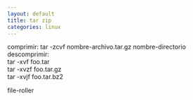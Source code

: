 ```yaml
---
layout: default
title: tar zip
categories: linux
---
```

comprimir: tar -zcvf nombre-archivo.tar.gz nombre-directorio  
descomprimir:  
tar -xvf foo.tar  
tar -xvzf foo.tar.gz  
tar -xvjf foo.tar.bz2  

file-roller  
